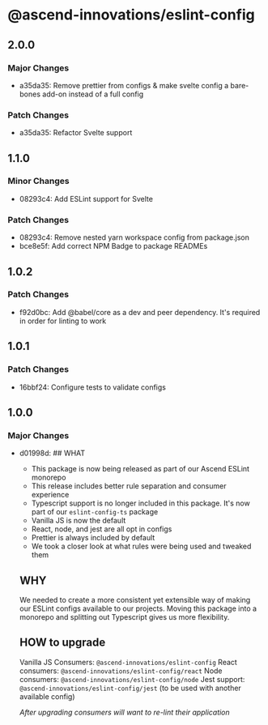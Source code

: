 # @ascend-innovations/eslint-config

## 2.0.0

### Major Changes

- a35da35: Remove prettier from configs & make svelte config a bare-bones add-on instead of a full config

### Patch Changes

- a35da35: Refactor Svelte support

## 1.1.0

### Minor Changes

- 08293c4: Add ESLint support for Svelte

### Patch Changes

- 08293c4: Remove nested yarn workspace config from package.json
- bce8e5f: Add correct NPM Badge to package READMEs

## 1.0.2

### Patch Changes

- f92d0bc: Add @babel/core as a dev and peer dependency. It's required in order for linting to work

## 1.0.1

### Patch Changes

- 16bbf24: Configure tests to validate configs

## 1.0.0

### Major Changes

- d01998d: ## WHAT

  - This package is now being released as part of our Ascend ESLint monorepo
  - This release includes better rule separation and consumer experience
  - Typescript support is no longer included in this package. It's now part of our `eslint-config-ts` package
  - Vanilla JS is now the default
  - React, node, and jest are all opt in configs
  - Prettier is always included by default
  - We took a closer look at what rules were being used and tweaked them

  ## WHY

  We needed to create a more consistent yet extensible way of making our ESLint configs available to our projects. Moving this package into a monorepo and splitting out Typescript gives us more flexibility.

  ## HOW to upgrade

  Vanilla JS Consumers: `@ascend-innovations/eslint-config`
  React consumers: `@ascend-innovations/eslint-config/react`
  Node consumers: `@ascend-innovations/eslint-config/node`
  Jest support: `@ascend-innovations/eslint-config/jest` (to be used with another available config)

  _After upgrading consumers will want to re-lint their application_
